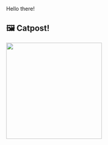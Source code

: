 Hello there!



## 🖼️ Catpost!

<sub>
    <img src="https://cdn2.thecatapi.com/images/dsl.jpg" height="256">
</sub>

